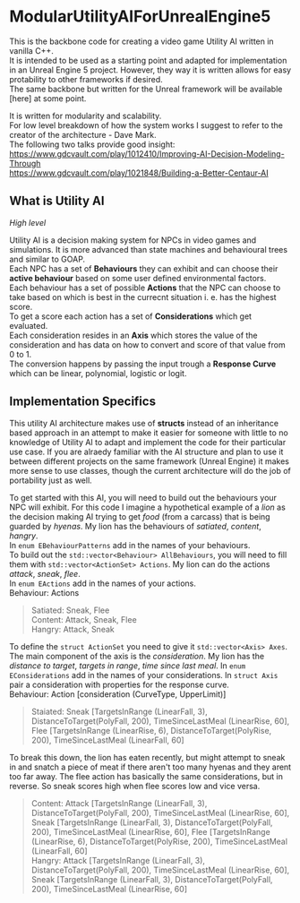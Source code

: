 # ModularUtilityAIForUnrealEngine5

This is the backbone code for creating a video game Utility AI written in vanilla C++.  
It is intended to be used as a starting point and adapted for implementation in an Unreal Engine 5 project. However, they way it is written allows for easy protability to other frameworks if desired.   
The same backbone but written for the Unreal framework will be available [here] at some point.  

It is written for modularity and scalability.  
For low level breakdown of how the system works I suggest to refer to the creator of the architecture - Dave Mark.  
The following two talks provide good insight:  
https://www.gdcvault.com/play/1012410/Improving-AI-Decision-Modeling-Through  
https://www.gdcvault.com/play/1021848/Building-a-Better-Centaur-AI  

## What is Utility AI
*High level*  

Utility AI is a decision making system for NPCs in video games and simulations. It is more advanced than state machines and behavioural trees and similar to GOAP.  
Each NPC has a set of **Behaviours** they can exhibit and can choose their **active behaviour** based on some user defined environmental factors.  
Each behaviour has a set of possible **Actions** that the NPC can choose to take based on which is best in the currecnt situation i. e. has the highest score.  
To get a score each action has a set of **Considerations** which get evaluated.  
Each consideration resides in an **Axis** which stores the value of the consideration and has data on how to convert and score of that value from 0 to 1.  
The conversion happens by passing the input trough a **Response Curve** which can be linear, polynomial, logistic or logit.

## Implementation Specifics
This utility AI architecture makes use of **structs** instead of an inheritance based approach in an attempt to make it easier for someone with little to no knowledge of Utility AI
to adapt and implement the code for their particular use case. If you are alraedy familiar with the AI structure and plan to use it between different projects on the same framework (Unreal Engine)
it makes more sense to use classes, though the current architecture will do the job of portability just as well.

To get started with this AI, you will need to build out the behaviours your NPC will exhibit. For this code I imagine a hypothetical example of a *lion* as the decision making AI trying to get *food* (from a carcass) 
that is being guarded by *hyenas*. My lion has the behaviours of *satiated*, *content*, *hangry*.  
In `enum EBehaviourPatterns` add in the names of your behaviours.  
To build out the `std::vector<Behaviour> AllBehaviours`, you will need to fill them with `std::vector<ActionSet> Actions`. My lion can do the actions *attack*, *sneak*, *flee*.  
In `enum EActions` add in the names of your actions.  
Behaviour: Actions

> Satiated: Sneak, Flee  
> Content: Attack, Sneak, Flee  
> Hangry: Attack, Sneak

To define the `struct ActionSet` you need to give it `std::vector<Axis> Axes`. The main component of the axis is the *consideration*. My lion has the *distance to target*, *targets in range*, *time since last meal*.
In `enum EConsiderations` add in the names of your considerations.
In `struct Axis` pair a consideration with properties for the response curve.  
Behaviour: Action [consideration (CurveType, UpperLimit)]  

> Staiated: Sneak [TargetsInRange (LinearFall, 3), DistanceToTarget(PolyFall, 200), TimeSinceLastMeal (LinearRise, 60], Flee [TargetsInRange (LinearRise, 6), DistanceToTarget(PolyRise, 200), TimeSinceLastMeal (LinearFall, 60]
 
To break this down, the lion has eaten recently, but might attempt to sneak in and snatch a piece of meat if there aren't too many hyenas and they arent too far away.
The flee action has basically the same considerations, but in reverse. So sneak scores high when flee scores low and vice versa.  

> Content: Attack [TargetsInRange (LinearFall, 3), DistanceToTarget(PolyFall, 200), TimeSinceLastMeal (LinearRise, 60], Sneak [TargetsInRange (LinearFall, 3), DistanceToTarget(PolyFall, 200), TimeSinceLastMeal (LinearRise, 60], Flee [TargetsInRange (LinearRise, 6), DistanceToTarget(PolyRise, 200), TimeSinceLastMeal (LinearFall, 60]  
> Hangry: Attack [TargetsInRange (LinearFall, 3), DistanceToTarget(PolyFall, 200), TimeSinceLastMeal (LinearRise, 60], Sneak [TargetsInRange (LinearFall, 3), DistanceToTarget(PolyFall, 200), TimeSinceLastMeal (LinearRise, 60]

